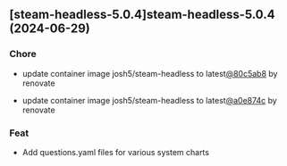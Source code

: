 

## [steam-headless-5.0.4]steam-headless-5.0.4 (2024-06-29)

### Chore



- update container image josh5/steam-headless to latest[@80c5ab8](https://github.com/80c5ab8) by renovate

- update container image josh5/steam-headless to latest[@a0e874c](https://github.com/a0e874c) by renovate

### Feat



- Add questions.yaml files for various system charts
